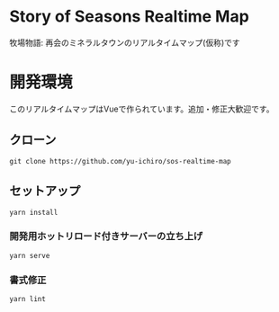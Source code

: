 # Story of Seasons Realtime Map

牧場物語: 再会のミネラルタウンのリアルタイムマップ(仮称)です

# 開発環境

このリアルタイムマップはVueで作られています。追加・修正大歓迎です。

## クローン
```
git clone https://github.com/yu-ichiro/sos-realtime-map
```

## セットアップ
```
yarn install
```

### 開発用ホットリロード付きサーバーの立ち上げ
```
yarn serve
```

### 書式修正
```
yarn lint
```
